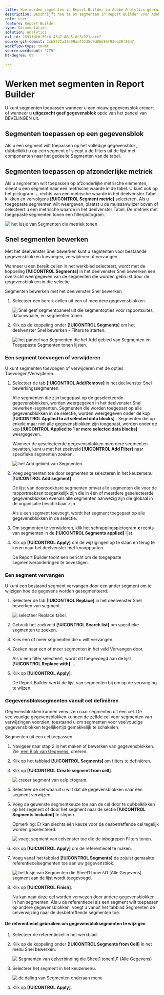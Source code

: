 ```yaml
---
title: Hoe worden segmenten in Report Builder in Adobe Analytics gebruikt?
description: Beschrijft hoe te om segmenten in Report Builder voor Adobe Analytics te gebruiken
role: User
feature: Report Builder
type: Documentation
solution: Analytics
exl-id: 2691fde0-59c6-45a7-80a5-8e5e221adce2
source-git-commit: 2cb8f72a37699aa45135c9d26686f93ee20f20d7
workflow-type: tm+mt
source-wordcount: '779'
ht-degree: 0%

---
```


# Werken met segmenten in Report Builder

U kunt segmenten toepassen wanneer u een nieuw gegevensblok creeert of wanneer u **uitgezocht geef gegevensblok** optie van het paneel van BEVELINGEN uit.

## Segmenten toepassen op een gegevensblok

Als u een segment wilt toepassen op het volledige gegevensblok, dubbelklikt u op een segment of sleept u de filters uit de lijst met componenten naar het gedeelte Segmenten van de tabel.

## Segmenten toepassen op afzonderlijke metriek

Als u segmenten wilt toepassen op afzonderlijke metrische elementen, sleept u een segment naar een metrische waarde in de tabel. U kunt ook op het pictogram **...** rechts van een metrische waarde in het deelvenster Tabel klikken en vervolgens **[!UICONTROL Segment metric]** selecteren. Als u toegepaste segmenten wilt weergeven, plaatst u de muisaanwijzer boven of selecteert u een metrische waarde in het deelvenster Tabel. De metriek met toegepaste segmenten tonen een filterpictogram.

![&#x200B; het lusje van Segmenten die metriek tonen.](./assets/filter_by.png)

## Snel segmenten bewerken

Met het deelvenster Snel bewerken kunt u segmenten voor bestaande gegevensblokken toevoegen, verwijderen of vervangen.

Wanneer u een bereik cellen in het werkblad selecteert, wordt met de koppeling **[!UICONTROL Segments]** in het deelvenster Snel bewerken een overzicht weergegeven van de segmenten die worden gebruikt door de gegevensblokken in die selectie.

Segmenten bewerken met het deelvenster Snel bewerken

1. Selecteer een bereik cellen uit een of meerdere gegevensblokken.

   ![&#x200B; Snel geef segmentpaneel uit die segmentopties voor rapportsuites, datumwaaier, en segmenten tonen.](./assets/select_multiple_dbs.png)

1. Klik op de koppeling onder **[!UICONTROL Segments]** om het deelvenster Snel bewerken - Filters te starten.

   ![&#x200B; het paneel van Segmenten die het Add gebied van Segmenten en Toegepaste Segmenten tonen lijsten.](./assets/quick_edit_filters.png)

### Een segment toevoegen of verwijderen

U kunt segmenten toevoegen of verwijderen met de opties Toevoegen/Verwijderen.

1. Selecteer de tab **[!UICONTROL Add/Remove]** in het deelvenster Snel bewerkingssegmenten.

   Alle segmenten die zijn toegepast op de geselecteerde gegevensblokken, worden weergegeven in het deelvenster Snel bewerken-segmenten. Segmenten die worden toegepast op alle gegevensblokken in de selectie, worden weergegeven onder de kop **[!UICONTROL Applied to all selected data blocks]** . Segmenten die op enkele maar niet alle gegevensblokken zijn toegepast, worden onder de kop **[!UICONTROL Applied to 1 or more selected data blocks]** weergegeven.

   Wanneer de geselecteerde gegevensblokken meerdere segmenten bevatten, kunt u met het zoekveld **[!UICONTROL Add Filter]** naar specifieke segmenten zoeken.

   ![&#x200B; het Add gebied van Segmenten.](./assets/add_filter.png)

1. Voeg segmenten toe door segmenten te selecteren in het keuzemenu **[!UICONTROL Add segment]** .

   De lijst van doorzoekbare segmenten omvat alle segmenten die voor de rapportreeksen toegankelijk zijn die in één of meerdere geselecteerde gegevensblokken evenals alle segmenten aanwezig zijn die globaal in de organisatie beschikbaar zijn.

   Als u een segment toevoegt, wordt het segment toegepast op alle gegevensblokken in de selectie.

1. Om segmenten te verwijderen, klik het schrappingspictogram **x** rechts van segmenten in de **[!UICONTROL Segments applied]** lijst.

1. Klik op **[!UICONTROL Apply]** om de wijzigingen op te slaan en terug te keren naar het deelvenster met knooppunten.

   De Report Builder toont een bericht om de toegepaste segmentveranderingen te bevestigen.

### Een segment vervangen

U kunt een bestaand segment vervangen door een ander segment om te wijzigen hoe de gegevens worden gesegmenteerd.

1. Selecteer de tab **[!UICONTROL Replace]** in het deelvenster Snel bewerken van segment.

   ![&#x200B; selecteer Replace tabel.](./assets/replace_filter.png)

1. Gebruik het zoekveld **[!UICONTROL Search list]** om specifieke segmenten te zoeken.

1. Kies een of meer segmenten die u wilt vervangen.

1. Zoeken naar een of meer segmenten in het veld Vervangen door.

   Als u een filter selecteert, wordt dit toegevoegd aan de lijst **[!UICONTROL Replace with]** ...

1. Klik op **[!UICONTROL Apply]**.

   De Report Builder werkt de lijst van segmenten bij om op de vervanging te wijzen.

### Gegevensbloksegmenten vanuit cel definiëren

Gegevensblokken kunnen verwijzen naar segmenten uit een cel. De veelvoudige gegevensblokken kunnen de zelfde cel voor segmenten van verwijzingen voorzien, toestaand u om segmenten voor veelvoudige gegevensblokken tegelijkertijd gemakkelijk te schakelen.

Segmenten uit een cel toepassen

1. Navigeer naar stap 2 in het maken of bewerken van gegevensblokken. Zie [&#x200B; een Blok van Gegevens &#x200B;](./create-a-data-block.md) creëren.
1. Klik op het tabblad **[!UICONTROL Segments]** om filters te definiëren.
1. Klik op **[!UICONTROL Create segment from cell]**.

   ![&#x200B; creeer segment van celpictogram.](./assets/create-filter-from-cell.png)

1. Selecteer de cel waaruit u wilt dat de gegevensblokken naar een segment verwijzen.

1. Voeg de gewenste segmentkeuze toe aan de cel door te dubbelklikken op het segment of door het segment naar de sectie **[!UICONTROL Segments Included]** te slepen.

   Opmerking: Er kan slechts één keuze voor de desbetreffende cel tegelijk worden geselecteerd.

   ![&#x200B; voegt segment van celvenster toe die de inbegrepen Filters tonen.](./assets/select-filters.png)

1. Klik op **[!UICONTROL Apply]** om de referentiecel te maken.

1. Voeg vanaf het tabblad **[!UICONTROL Segments]** de zojuist gemaakte referentiecelsegmenten toe aan uw gegevensblok.

   ![&#x200B; het lusje van Segmenten die Sheet1 tonen!J1 (Alle Gegevens) segment aan de lijst wordt toegevoegd.](./assets/reference-cell-filter.png)

1. Klik op **[!UICONTROL Finish]**.

   Nu kan naar deze cel worden verwezen door andere gegevensblokken in hun segmenten. Als u de referentiecel als een segment wilt toepassen op andere gegevensblokken, voegt u vanuit het tabblad Segmenten de celverwijzing naar de desbetreffende segmenten toe.

#### De referentiecel gebruiken om gegevensbloksegmenten te wijzigen

1. Selecteer de referentiecel in het werkblad.

1. Klik op de koppeling onder **[!UICONTROL Segments from Cell]** in het menu Snel bewerken.

   ![&#x200B; Segmenten van celverbinding die Sheet1 tonen!J1 (Alle Gegevens) &#x200B;](./assets/filters-from-cell-link.png)

1. Selecteer het segment in het keuzemenu.

   ![&#x200B; de daling van Segmenten onderaan menu &#x200B;](./assets/filter-drop-down.png)

1. Klik op **[!UICONTROL Apply]**.

